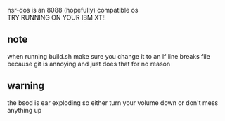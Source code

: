 nsr-dos is an 8088 (hopefully) compatible os<br />
TRY RUNNING ON YOUR IBM XT!!
## note
when running build.sh make sure you change it to an lf line breaks file because git is annoying and just does that for no reason
## warning
the bsod is ear exploding so either turn your volume down or don't mess anything up